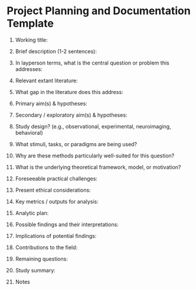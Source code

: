 # Project Planning and Documentation Template

01. Working title:

02. Brief description (1-2 sentences):

03. In layperson terms, what is the central question or problem this addresses:

04. Relevant extant literature:

05. What gap in the literature does this address:

06. Primary aim(s) & hypotheses:

07. Secondary / exploratory aim(s) & hypotheses:

08. Study design? (e.g., observational, experimental, neuroimaging, behavioral)

09. What stimuli, tasks, or paradigms are being used?

10. Why are these methods particularly well-suited for this question?

11. What is the underlying theoretical framework, model, or motivation?

12. Foreseeable practical challenges:

13. Present ethical considerations:

14. Key metrics / outputs for analysis:

15. Analytic plan:

16. Possible findings and their interpretations:

17. Implications of potential findings:

18. Contributions to the field:

19. Remaining questions:

20. Study summary:

99. Notes